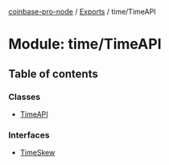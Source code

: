 [coinbase-pro-node](../README.md) / [Exports](../modules.md) / time/TimeAPI

# Module: time/TimeAPI

## Table of contents

### Classes

- [TimeAPI](../classes/time/timeapi.timeapi.md)

### Interfaces

- [TimeSkew](../interfaces/time/timeapi.timeskew.md)
